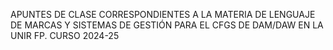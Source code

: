 APUNTES DE CLASE CORRESPONDIENTES A LA MATERIA DE LENGUAJE DE MARCAS Y SISTEMAS DE GESTIÓN PARA EL CFGS DE DAM/DAW EN LA UNIR FP. CURSO 2024-25
